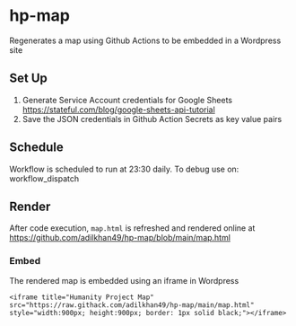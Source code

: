 # hp-map

Regenerates a map using Github Actions to be embedded in a Wordpress site

## Set Up

1. Generate Service Account credentials for Google Sheets https://stateful.com/blog/google-sheets-api-tutorial
2. Save the JSON credentials in Github Action Secrets as key value pairs

## Schedule

Workflow is scheduled to run at 23:30 daily. To debug use on: workflow_dispatch

## Render

After code execution, `map.html` is refreshed and rendered online at https://github.com/adilkhan49/hp-map/blob/main/map.html

### Embed

The rendered map is embedded using an iframe in Wordpress

```
<iframe title="Humanity Project Map" src="https://raw.githack.com/adilkhan49/hp-map/main/map.html"  style="width:900px; height:900px; border: 1px solid black;"></iframe>
```
 
